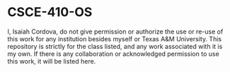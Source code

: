 # CSCE-410-OS
I, Isaiah Cordova, do not give permission or authorize the use or re-use of this work for any institution besides myself or Texas A&amp;M University. This repository is strictly for the class listed, and any work associated with it is my own. If there is any collaboration or acknowledged permission to use this work, it will be listed here. 
